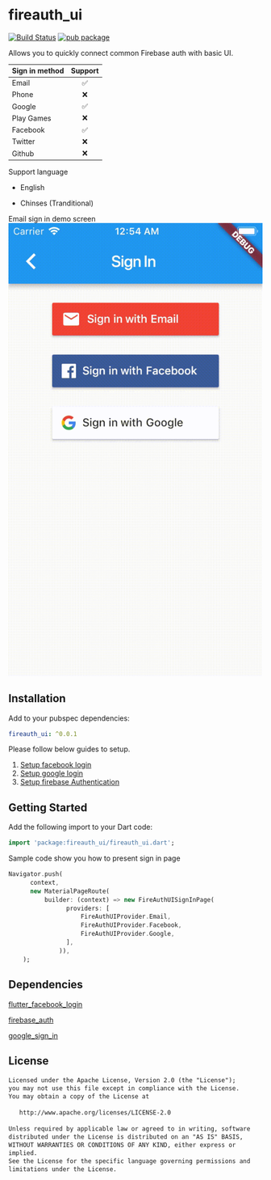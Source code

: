 # fireauth_ui

[![Build Status](https://www.bitrise.io/app/5200f74e30b34a48/status.svg?token=OC_Yo2MikC22ZFfwKpXavg)](https://www.bitrise.io/app/5200f74e30b34a48) 
[![pub package](https://img.shields.io/pub/v/fireauth_ui.svg)](https://pub.dartlang.org/packages/fireauth_ui)

Allows you to quickly connect common Firebase auth with basic UI.

| Sign in method    | Support           |
| ----------------- |:-----------------:|
| Email             | ✅                |
| Phone             | ❌                |
| Google            | ✅                |
| Play Games        | ❌                |
| Facebook          | ✅                |
| Twitter           | ❌                |
| Github            | ❌                |

Support language

- English

- Chinses (Tranditional)

Email sign in demo screen
![email_demo_video](docs/email_demo.gif)

## Installation

Add to your pubspec dependencies:
```yaml
fireauth_ui: ^0.0.1
```

Please follow below guides to setup.
1. [Setup facebook login](https://pub.dartlang.org/packages/flutter_facebook_login)
2. [Setup google login](https://pub.dartlang.org/packages/google_sign_in)
3. [Setup firebase Authentication](https://pub.dartlang.org/packages/firebase_auth)

## Getting Started

Add the following import to your Dart code:

```dart
import 'package:fireauth_ui/fireauth_ui.dart';
```

Sample code show you how to present sign in page
```dart
Navigator.push(
      context,
      new MaterialPageRoute(
          builder: (context) => new FireAuthUISignInPage(
                providers: [
                    FireAuthUIProvider.Email,
                    FireAuthUIProvider.Facebook,
                    FireAuthUIProvider.Google,
                ],
              )),
    );
```

## Dependencies

[flutter_facebook_login](https://pub.dartlang.org/packages/flutter_facebook_login)

[firebase_auth](https://pub.dartlang.org/packages/firebase_auth)

[google_sign_in](https://pub.dartlang.org/packages/google_sign_in)

License
-------

    Licensed under the Apache License, Version 2.0 (the "License");
    you may not use this file except in compliance with the License.
    You may obtain a copy of the License at

       http://www.apache.org/licenses/LICENSE-2.0

    Unless required by applicable law or agreed to in writing, software
    distributed under the License is distributed on an "AS IS" BASIS,
    WITHOUT WARRANTIES OR CONDITIONS OF ANY KIND, either express or implied.
    See the License for the specific language governing permissions and
    limitations under the License.